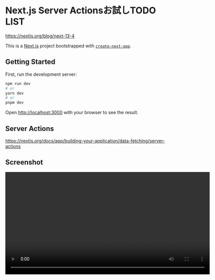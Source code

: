 # Next.js Server Actionsお試しTODO LIST

https://nextjs.org/blog/next-13-4

This is a [Next.js](https://nextjs.org/) project bootstrapped with [`create-next-app`](https://github.com/vercel/next.js/tree/canary/packages/create-next-app).

## Getting Started

First, run the development server:

```bash
npm run dev
# or
yarn dev
# or
pnpm dev
```

Open [http://localhost:3000](http://localhost:3000) with your browser to see the result.


## Server Actions

https://nextjs.org/docs/app/building-your-application/data-fetching/server-actions

## Screenshot

<video width="640" controls>
    <source src="https://github.com/roothybrid7/next-todo-server-actions/assets/217229/805aca38-ed6d-45f4-b5e1-f4531eeb6203" type="video/mp4" />
</video>

